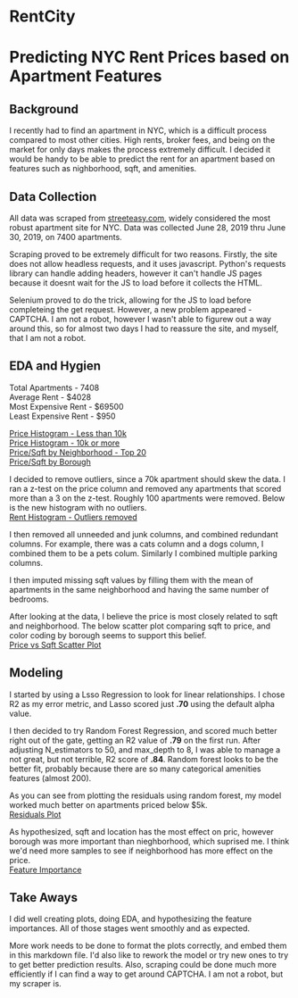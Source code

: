 # RentCity
# Predicting NYC Rent Prices based on Apartment Features
### 
## Background
I recently had to find an apartment in NYC, which is a difficult process compared to most other cities.  High rents, broker fees, and being on the market for only days makes the process extremely difficult.  I decided it would be handy to be able to predict the rent for an apartment based on features such as nighborhood, sqft, and amenities. 

## Data Collection
All data was scraped from <a href="https://streeteasy.com/for-rent/nyc">streeteasy.com</a>, widely considered the most robust apartment site for NYC. Data was collected June 28, 2019 thru June 30, 2019, on 7400 apartments.

Scraping proved to be extremely difficult for two reasons.  Firstly, the site does not allow headless requests, and it uses javascript.  Python's requests library can handle adding headers, however it can't handle JS pages because it doesnt wait for the JS to load before it collects the HTML.

Selenium proved to do the trick, allowing for the JS to load before completeing the get request.  However, a new problem appeared - CAPTCHA.  I am not a robot, however I wasn't able to figurew out a way around this, so for almost two days I had to reassure the site, and myself, that I am not a robot.

## EDA and Hygien
Total Apartments - 7408<br>
Average Rent - $4028<br>
Most Expensive Rent - $69500<br>
Least Expensive Rent - $950

<a href="rent_hist_lessthan10k.png">Price Histogram - Less than 10k</a><br>
<a href="rent_hist_morethan10k.png">Price Histogram - 10k or more</a><br>
<a href="file:///home/jake/data_science/capstones/RentCity/hood_horz_bar_price_ranked.html">Price/Sqft by Neighborhood - Top 20</a><br>
<a href="file:///home/jake/data_science/capstones/RentCity/boro_horz_bar_price_ranked.html">Price/Sqft by Borough</a><br>

I decided to remove outliers, since a 70k apartment should skew the data.  I ran a z-test on the price column and removed any apartments that scored more than a 3 on the z-test. Roughly 100 apartments were removed.  Below is the new histogram with no outliers.<br>
<a href="rent_hist_no_outliers.png">Rent Histogram - Outliers removed</a><br>

I then removed all unneeded and junk columns, and combined redundant columns.  For example, there was a cats column and a dogs column, I combined them to be a pets colum.  Similarly I combined multiple parking columns.

I then imputed missing sqft values by filling them with the mean of apartments in the same neighborhood and having the same number of bedrooms.

After looking at the data, I believe the price is most closely related to sqft and neighborhood.  The below scatter plot comparing sqft to price, and color coding by borough seems to support this belief.<br>
<a href="file:///home/jake/data_science/capstones/RentCity/scatter_price_sqft_color_boro.html">Price vs Sqft Scatter Plot</a><br>

## Modeling
I started by using a Lsso Regression to look for linear relationships.  I chose R2 as my error metric, and Lasso scored just  <b>.70</b> using the default alpha value.

I then decided to try Random Forest Regression, and scored much better right out of the gate, getting an R2 value of <b>.79</b> on the first run.  After adjusting N_estimators to 50, and max_depth to 8, I was able to manage a not great, but not terrible, R2 score of <b>.84</b>.  Random forest looks to be the better fit, probably because there are so many categorical amenities features (almost 200).

As you can see from plotting the residuals using random forest, my model worked much better on apartments priced below $5k.  <br>
<a href="file:///home/jake/data_science/capstones/RentCity/rf_results.html">Residuals Plot</a><br>

As hypothesized, sqft and location has the most effect on pric, however borough was more important than nieghborhood, which suprised me.  I think we'd need more samples to see if neighborhood has more effect on the price.<br>
<a href="file:///home/jake/data_science/capstones/RentCity/feature_importances.html">Feature Importance</a><br>

## Take Aways
I did well creating plots, doing EDA, and hypothesizing the feature importances.  All of those stages went smoothly and as expected.

More work needs to be done to format the plots correctly, and embed them in this markdown file.  I'd also like to rework the model or try new ones to try to get better prediction results.  Also, scraping could be done much more efficiently if I can find a way to get around CAPTCHA.  I am not a robot, but my scraper is.

